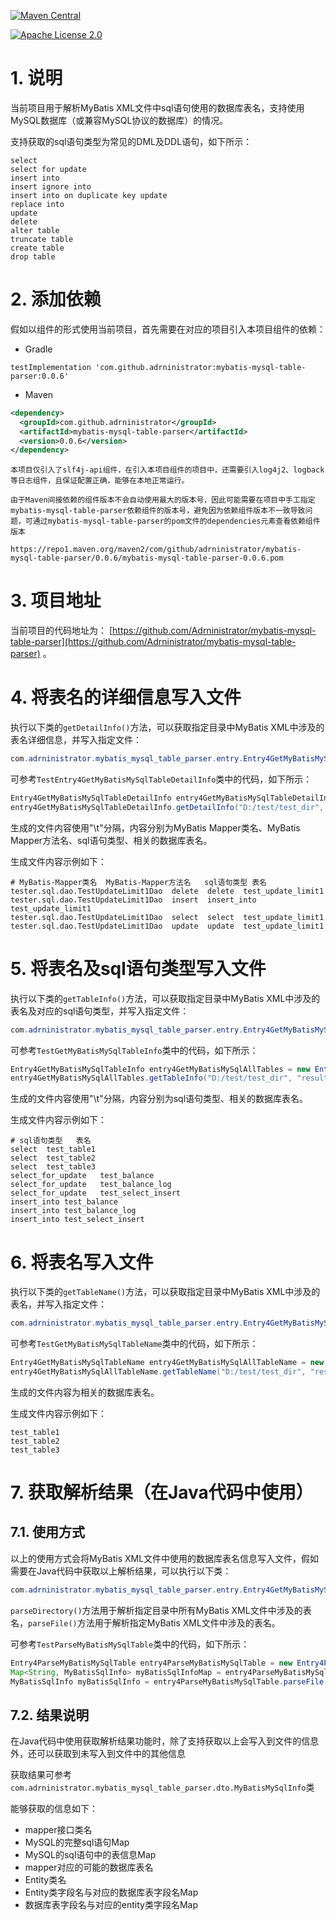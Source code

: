 [![Maven Central](https://img.shields.io/maven-central/v/com.github.adrninistrator/mybatis-mysql-table-parser.svg)](https://search.maven.org/artifact/com.github.adrninistrator/mybatis-mysql-table-parser/)

[![Apache License 2.0](https://img.shields.io/badge/license-Apache%20License%202.0-green.svg)](https://github.com/Adrninistrator/mybatis-mysql-table-parser/blob/master/LICENSE)

# 1. 说明

当前项目用于解析MyBatis XML文件中sql语句使用的数据库表名，支持使用MySQL数据库（或兼容MySQL协议的数据库）的情况。

支持获取的sql语句类型为常见的DML及DDL语句，如下所示：

```
select
select for update
insert into
insert ignore into
insert into on duplicate key update
replace into
update
delete
alter table
truncate table
create table
drop table
```

# 2. 添加依赖

假如以组件的形式使用当前项目，首先需要在对应的项目引入本项目组件的依赖：

- Gradle

```
testImplementation 'com.github.adrninistrator:mybatis-mysql-table-parser:0.0.6'
```

- Maven

```xml
<dependency>
  <groupId>com.github.adrninistrator</groupId>
  <artifactId>mybatis-mysql-table-parser</artifactId>
  <version>0.0.6</version>
</dependency>
```

`本项目仅引入了slf4j-api组件，在引入本项目组件的项目中，还需要引入log4j2、logback等日志组件，且保证配置正确，能够在本地正常运行。`

`由于Maven间接依赖的组件版本不会自动使用最大的版本号，因此可能需要在项目中手工指定mybatis-mysql-table-parser依赖组件的版本号，避免因为依赖组件版本不一致导致问题，可通过mybatis-mysql-table-parser的pom文件的dependencies元素查看依赖组件版本`

```
https://repo1.maven.org/maven2/com/github/adrninistrator/mybatis-mysql-table-parser/0.0.6/mybatis-mysql-table-parser-0.0.6.pom
```

# 3. 项目地址

当前项目的代码地址为： [https://github.com/Adrninistrator/mybatis-mysql-table-parser](https://github.com/Adrninistrator/mybatis-mysql-table-parser) 。

# 4. 将表名的详细信息写入文件

执行以下类的`getDetailInfo()`方法，可以获取指定目录中MyBatis XML中涉及的表名详细信息，并写入指定文件：

```java
com.adrninistrator.mybatis_mysql_table_parser.entry.Entry4GetMyBatisMySqlTableDetailInfo
```

可参考`TestEntry4GetMyBatisMySqlTableDetailInfo`类中的代码，如下所示：

```java
Entry4GetMyBatisMySqlTableDetailInfo entry4GetMyBatisMySqlTableDetailInfo = new Entry4GetMyBatisMySqlTableDetailInfo();
entry4GetMyBatisMySqlTableDetailInfo.getDetailInfo("D:/test/test_dir", "result_table_detail_info.txt");
```

生成的文件内容使用"\t"分隔，内容分别为MyBatis Mapper类名、MyBatis Mapper方法名、sql语句类型、相关的数据库表名。

生成文件内容示例如下：

```
# MyBatis-Mapper类名	MyBatis-Mapper方法名	sql语句类型	表名
tester.sql.dao.TestUpdateLimit1Dao	delete	delete	test_update_limit1
tester.sql.dao.TestUpdateLimit1Dao	insert	insert_into	test_update_limit1
tester.sql.dao.TestUpdateLimit1Dao	select	select	test_update_limit1
tester.sql.dao.TestUpdateLimit1Dao	update	update	test_update_limit1
```

# 5. 将表名及sql语句类型写入文件

执行以下类的`getTableInfo()`方法，可以获取指定目录中MyBatis XML中涉及的表名及对应的sql语句类型，并写入指定文件：

```java
com.adrninistrator.mybatis_mysql_table_parser.entry.Entry4GetMyBatisMySqlTableInfo
```

可参考`TestGetMyBatisMySqlTableInfo`类中的代码，如下所示：

```java
Entry4GetMyBatisMySqlTableInfo entry4GetMyBatisMySqlAllTables = new Entry4GetMyBatisMySqlTableInfo();
entry4GetMyBatisMySqlAllTables.getTableInfo("D:/test/test_dir", "result_table_info.txt");
```

生成的文件内容使用"\t"分隔，内容分别为sql语句类型、相关的数据库表名。

生成文件内容示例如下：

```
# sql语句类型	表名
select	test_table1
select	test_table2
select	test_table3
select_for_update	test_balance
select_for_update	test_balance_log
select_for_update	test_select_insert
insert_into	test_balance
insert_into	test_balance_log
insert_into	test_select_insert
```

# 6. 将表名写入文件

执行以下类的`getTableName()`方法，可以获取指定目录中MyBatis XML中涉及的表名，并写入指定文件：

```java
com.adrninistrator.mybatis_mysql_table_parser.entry.Entry4GetMyBatisMySqlTableName
```

可参考`TestGetMyBatisMySqlTableName`类中的代码，如下所示：

```java
Entry4GetMyBatisMySqlTableName entry4GetMyBatisMySqlAllTableName = new Entry4GetMyBatisMySqlTableName();
entry4GetMyBatisMySqlAllTableName.getTableName("D:/test/test_dir", "result_table_name.txt");
```

生成的文件内容为相关的数据库表名。

生成文件内容示例如下：

```
test_table1
test_table2
test_table3
```

# 7. 获取解析结果（在Java代码中使用）

## 7.1. 使用方式

以上的使用方式会将MyBatis XML文件中使用的数据库表名信息写入文件，假如需要在Java代码中获取以上解析结果，可以执行以下类：

```java
com.adrninistrator.mybatis_mysql_table_parser.entry.Entry4GetMyBatisMySqlTableName
```

`parseDirectory()`方法用于解析指定目录中所有MyBatis XML文件中涉及的表名，`parseFile()`方法用于解析指定MyBatis XML文件中涉及的表名。

可参考`TestParseMyBatisMySqlTable`类中的代码，如下所示：

```java
Entry4ParseMyBatisMySqlTable entry4ParseMyBatisMySqlTable = new Entry4ParseMyBatisMySqlTable();
Map<String, MyBatisSqlInfo> myBatisSqlInfoMap = entry4ParseMyBatisMySqlTable.parseDirectory("D:/test/test_dir");
MyBatisSqlInfo myBatisSqlInfo = entry4ParseMyBatisMySqlTable.parseFile("D:/test/test_dir/test.xml");
```

## 7.2. 结果说明

在Java代码中使用获取解析结果功能时，除了支持获取以上会写入到文件的信息外，还可以获取到未写入到文件中的其他信息

获取结果可参考`com.adrninistrator.mybatis_mysql_table_parser.dto.MyBatisMySqlInfo`类

能够获取的信息如下：

- mapper接口类名
- MySQL的完整sql语句Map
- MySQL的sql语句中的表信息Map
- mapper对应的可能的数据库表名
- Entity类名
- Entity类字段名与对应的数据库表字段名Map
- 数据库表字段名与对应的entity类字段名Map
